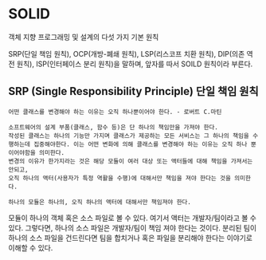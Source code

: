 # SOLID

객체 지향 프로그래밍 및 설계의 다섯 가지 기본 원칙

SRP(단일 책임 원칙), OCP(개방-폐쇄 원칙), LSP(리스코프 치환 원칙), DIP(의존 역전 원칙), ISP(인터페이스 분리 원칙)을 말하며, 앞자를 따서 SOILD 원칙이라 부른다.

## SRP (Single Responsibility Principle) 단일 책임 원칙

```어떤 클래스를 변경해야 하는 이유는 오직 하나뿐이어야 한다. - 로버트 C.마틴```


    소프트웨어의 설계 부품(클래스, 함수 등)은 단 하나의 책임만을 가져야 한다. 
    작성된 클래스는 하나의 기능만 가지며 클래스가 제공하는 모든 서비스는 그 하나의 책임을 수행하는데 집중해야한다. 이는 어떤 변화에 의해 클래스를 변경해야 하는 이유는 오직 하나 뿐이어야함을 의미한다. 
    변경의 이유가 한가지라는 것은 해당 모듈이 여러 대상 또는 액터들에 대해 책임을 가져서는 안되고, 
    오직 하나의 액터(사용자가 특정 역활을 수행)에 대해서만 책임을 져야 한다는 것을 의미한다.


```하나의 모듈은 하나의, 오직 하나의 액터에 대해서만 책임져야 한다.```

모듈이 하나의 객체 혹은 소스 파일로 볼 수 있다. 여기서 액터는 개발자/팀이라고 볼 수 있다. 그렇다면, 하나의 소스 파일은 개발자/팀이 책임 져야 한다는 것이다. 분리된 팀이 하나의 소스 파일을 건드린다면 팀을 합치거나 혹은 파일을 분리해야 한다는 이야기로 이해할 수 있다.
